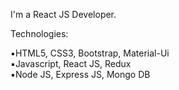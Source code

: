 I'm a React JS Developer.


Technologies:

▪︎HTML5, CSS3, Bootstrap, Material-Ui <br/>
▪︎Javascript, React JS, Redux <br/>
▪︎Node JS, Express JS, Mongo DB
